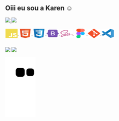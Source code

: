 ## Oiii eu sou a Karen ☺️



<div align="">
  <a href="https://github.com/yKarenAlves">
  <img height="180em" src="https://github-readme-stats.vercel.app/api?username=yKarenAlves&show_icons=true&theme=tokyonight&include_all_commits=true&count_private=true"/>
  <img height="180em" src="https://github-readme-stats.vercel.app/api/top-langs/?username=yKarenAlves&layout=compact&langs_count=7&theme=tokyonight"/>
</div>


  <div style="display: inline_block"><br>
  <img align="center" alt="Karen-Js" height="30" width="40" src="https://raw.githubusercontent.com/devicons/devicon/master/icons/javascript/javascript-plain.svg">
  <img align="center" alt="Karen-HTML" height="30" width="40" src="https://raw.githubusercontent.com/devicons/devicon/master/icons/html5/html5-original.svg">
  <img align="center" alt="Karen-CSS" height="30" width="40" src="https://raw.githubusercontent.com/devicons/devicon/master/icons/css3/css3-original.svg">
  <img align="center" alt="Karen-bootstrap" height="30" width="40" src="https://github.com/devicons/devicon/blob/master/icons/bootstrap/bootstrap-plain.svg">
  <img align="center" alt="Karen-sass" height="30" width="40" src="https://github.com/devicons/devicon/blob/master/icons/sass/sass-original.svg">
  <img align="center" alt="Karen-figma" height="30" width="40" src="https://github.com/devicons/devicon/blob/master/icons/figma/figma-original.svg">
  <img align="center" alt="Karen-git" height="30" width="40" src="https://github.com/devicons/devicon/blob/master/icons/git/git-original.svg">
  <img align="center" alt="Karen-vscode" height="30" width="40" src="https://github.com/devicons/devicon/blob/master/icons/vscode/vscode-original.svg">
  
    

</div>
  
##
  
<div> 

  <a href="https://instagram.com/_ykaah" target="_blank"><img src="https://img.shields.io/badge/-Instagram-%23E4405F?style=for-the-badge&logo=instagram&logoColor=white" target="_blank"></a>
  <a href="https://www.linkedin.com/in/karen-alves-br/" target="_blank"><img src="https://img.shields.io/badge/-LinkedIn-%230077B5?style=for-the-badge&logo=linkedin&logoColor=white" target="_blank"></a> 
 
  ![Snake animation](https://github.com/yKarenAlves/yKarenAlves/blob/output/github-contribution-grid-snake.svg)
 
</div>
  
